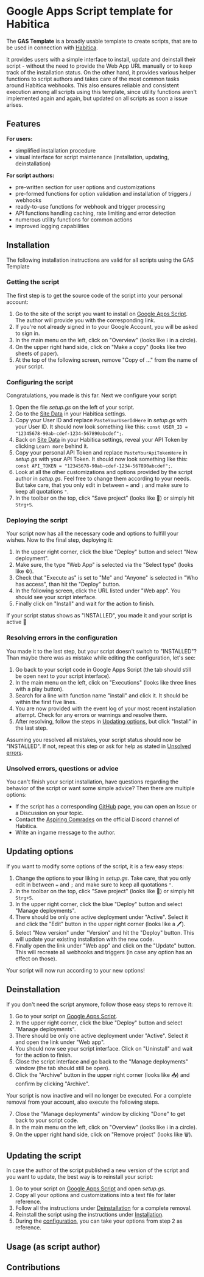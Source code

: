 # Google Apps Script template for Habitica
The **GAS Template** is a broadly usable template to create scripts, that are to be used in connection with [Habitica](https://habitica.com/).

It provides users with a simple interface to install, update and deinstall their script - without the need to provide the Web App URL manually or to keep track of the installation status. On the other hand, it provides various helper functions to script authors and takes care of the most common tasks around Habitica webhooks. This also ensures reliable and consistent execution among all scripts using this template, since utility functions aren't implemented again and again, but updated on all scripts as soon a issue arises. 

## Features
**For users:**
* simplified installation procedure
* visual interface for script maintenance (installation, updating, deinstallation)

**For script authors:**
* pre-written section for user options and customizations
* pre-formed functions for option validation and installation of triggers / webhooks
* ready-to-use functions for webhook and trigger processing
* API functions handling caching, rate limiting and error detection
* numerous utility functions for common actions
* improved logging capabilities 

## Installation
The following installation instructions are valid for all scripts using the GAS Template

### Getting the script
The first step is to get the source code of the script into your personal account:

1. Go to the site of the script you want to install on [Google Apps Script](https://script.google.com/). The author will provide you with the corresponding link.
2. If you're not already signed in to your Google Account, you will be asked to sign in.
3. In the main menu on the left, click on "Overview" (looks like  :information_source:  in a circle).
4. On the upper right hand side, click on "Make a copy" (looks like two sheets of paper).
5. At the top of the following screen, remove "Copy of ..." from the name of your script.

### Configuring the script
Congratulations, you made is this far. Next we configure your script:

1. Open the file *setup.gs* on the left of your script.
2. Go to the [Site Data](https://habitica.com/user/settings/siteData) in your Habitica settings.
3. Copy your User ID and replace `PasteYourUserIdHere` in *setup.gs* with your User ID. It should now look something like this: `const USER_ID = "12345678-90ab-cdef-1234-567890abcdef";`.
4. Back on [Site Data](https://habitica.com/user/settings/siteData) in your Habitica settings, reveal your API Token by clicking `Learn more` behind it.
5. Copy your personal API Token and replace `PasteYourApiTokenHere` in *setup.gs* with your API Token. It should now look something like this: `const API_TOKEN = "12345678-90ab-cdef-1234-567890abcdef";`.
6. Look at all the other customizations and options provided by the script author in *setup.gs*. Feel free to change them according to your needs. But take care, that you only edit in between `=` and `;` and make sure to keep all quotations `"`.
7. In the toolbar on the top, click "Save project" (looks like :floppy_disk:) or simply hit `Strg+S`.

### Deploying the script
Your script now has all the necessary code and options to fulfill your wishes. Now to the final step, deploying it:

1. In the upper right corner, click the blue "Deploy" button and select "New deployment".
2. Make sure, the type "Web App" is selected via the "Select type" (looks like :gear:).
3. Check that "Execute as" is set to "Me" and "Anyone" is selected in "Who has access", than hit the "Deploy" button.
5. In the following screen, click the URL listed under "Web app". You should see your script interface.
6. Finally click on "Install" and wait for the action to finish.

If your script status shows as "INSTALLED", you made it and your script is active :tada:

### Resolving errors in the configuration
You made it to the last step, but your script doesn't switch to "INSTALLED"? Than maybe there was as mistake while editing the configuration, let's see:

1. Go back to your script code in Google Apps Script (the tab should still be open next to your script interface).
2. In the main menu on the left, click on "Executions" (looks like three lines with a play button).
3. Search for a line with function name "install" and click it. It should be within the first five lines.
4. You are now provided with the event log of your most recent installation attempt. Check for any errors or warnings and resolve them.
5. After resolving, follow the steps in [Updating options](#updating-options), but click "Install" in the last step.

Assuming you resolved all mistakes, your script status should now be "INSTALLED". If not, repeat this step or ask for help as stated in [Unsolved errors](#unsolved-errors-questions-or-advice).

### Unsolved errors, questions or advice
You can't finish your script installation, have questions regarding the behavior of the script or want some simple advice? Then there are multiple options:

* If the script has a corresponding [GitHub](https://github.com/) page, you can open an Issue or a Discussion on your topic.
* Contact the [Aspiring Comrades](https://discord.com/channels/1136011016682098778/1137120990044897440) on the official Discord channel of Habitica.
* Write an ingame message to the author.

## Updating options
If you want to modify some options of the script, it is a few easy steps:

1. Change the options to your liking in *setup.gs*. Take care, that you only edit in between `=` and `;` and make sure to keep all quotations `"`.
2. In the toolbar on the top, click "Save project" (looks like :floppy_disk:) or simply hit `Strg+S`.
3. In the upper right corner, click the blue "Deploy" button and select "Manage deployments".
4. There should be only one active deployment under "Active". Select it and click the "Edit" button in the upper right corner (looks like a :pen:).
5. Select "New version" under "Version" and hit the "Deploy" button. This will update your existing installation with the new code.
6. Finally open the link under "Web app" and click on the "Update" button. This will recreate all webhooks and triggers (in case any option has an effect on those).

Your script will now run according to your new options!

## Deinstallation
If you don't need the script anymore, follow those easy steps to remove it:

1. Go to your script on [Google Apps Script](https://script.google.com/).
2. In the upper right corner, click the blue "Deploy" button and select "Manage deployments".
3. There should be only one active deployment under "Active". Select it and open the link under "Web app".
4. You should now see your script interface. Click on "Uninstall" and wait for the action to finish.
5. Close the script interface and go back to the "Manage deployments" window (the tab should still be open).
6. Click the "Archive" button in the upper right corner (looks like :inbox_tray:) and confirm by clicking "Archive".

Your script is now inactive and will no longer be executed. For a complete removal from your account, also execute the following steps.

7. Close the "Manage deployments" window by clicking "Done" to get back to your script code.
8. In the main menu on the left, click on "Overview" (looks like  :information_source:  in a circle).
9. On the upper right hand side, click on "Remove project" (looks like :wastebasket:).

## Updating the script
In case the author of the script published a new version of the script and you want to update, the best way is to reinstall your script:

1. Go to your script on [Google Apps Script](https://script.google.com/) and open *setup.gs*.
2. Copy all your options and customizations into a text file for later reference.
3. Follow all the instructions under [Deinstallation](#deinstallation) for a complete removal.
4. Reinstall the script using the instructions under [Installation](#installation).
5. During the [configuration](#configuring-the-script), you can take your options from step 2 as reference.

## Usage (as script author)

## Contributions
